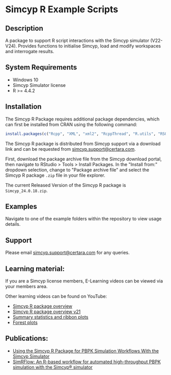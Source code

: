 # Simcyp R Example Scripts

## Description 
A package to support R script interactions with the Simcyp simulator (V22-V24). Provides functions to initialise Simcyp, load and modify workspaces and interrogate results.  


## System Requirements 

* Windows 10 
* Simcyp Simulator license
* R >= 4.4.2 

## Installation 

The Simcyp R Package requires additional package dependencies, which can first be installed from CRAN using the following command: 

```r
install.packages(c("Rcpp", "XML", "xml2", "RcppThread", "R.utils", "RSQLite", "DBI", "rlang", "tibble", "fs", "PKNCA", "dplyr", "stringr", "ggplot2", "pracma", "rstudioapi")) 
```

The Simcyp R package is distributed from Simcyp support via a download link and can be requested from simcyp.support@certara.com.

First, download the package archive file from the Simcyp download portal, then navigate to RStudio \> Tools \> Install Packages. In the "Install from:" dropdown selection, change to "Package archive file" and select the Simcyp R package `.zip` file in your file explorer.


The current Released Version  of the Simcyp R package is `Simcyp_24.0.18.zip`.

## Examples 

Navigate to one of the example folders within the repository to view usage details.

## Support

Please email simcyp.support@certara.com for any queries.

## Learning material:  
If you are a Simcyp license members, E-Learning videos can be viewed via your members area.

Other learning videos can be found on YouTube:  

* [Simcyp R package overview](https://youtu.be/9KuWlyrPMko?si=nuXK41YlvI4IWx28)
* [Simcyp R package overview v21](https://youtu.be/htlC2EvDWTk?si=NEKdw5i6u3oCI43S)
* [Summary statistics and ribbon plots](https://youtu.be/qn5YVLGPis4?si=7N85NKH8S229tITR)
* [Forest plots](https://youtu.be/bi6M6IpCYdc?si=gzMcdbEolDqc7hpl)

## Publications:  
* [Using the Simcyp R Package for PBPK Simulation Workflows With the Simcyp Simulator]([https://ascpt.onlinelibrary.wiley.com/doi/10.1002/psp4.70022](https://pubmed.ncbi.nlm.nih.gov/40179011/))
* [SimRFlow: An R-based workflow for automated high-throughput PBPK simulation with the Simcyp® simulator](https://www.frontiersin.org/journals/pharmacology/articles/10.3389/fphar.2022.929200/full)

